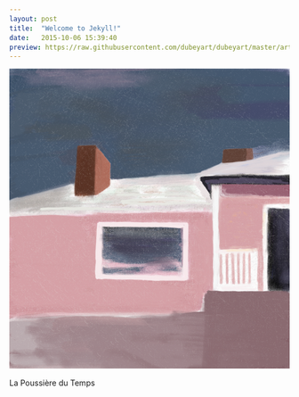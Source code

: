```yaml
---
layout: post
title:  "Welcome to Jekyll!"
date:   2015-10-06 15:39:40
preview: https://raw.githubusercontent.com/dubeyart/dubeyart/master/artworks/LaPoussiere.PNG
---
```


![Picture 1](https://raw.githubusercontent.com/dubeyart/dubeyart/master/artworks/LaPoussiere.PNG)

La Poussière du Temps
